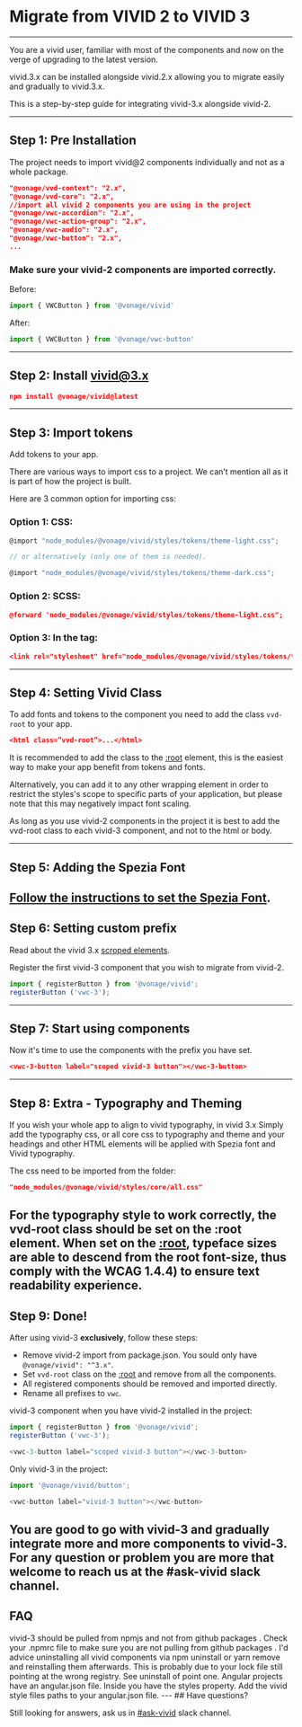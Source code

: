 # Migrate from VIVID 2 to VIVID 3

---

You are a vivid user, familiar with most of the components and now on the verge of upgrading to the latest version.

vivid.3.x can be installed alongside vivid.2.x allowing you to migrate easily and gradually to vivid.3.x.

This is a step-by-step guide for integrating vivid-3.x alongside vivid-2.

---

## Step 1: Pre Installation

The project needs to import vivid@2 components individually and not as a whole package.

```json
"@vonage/vvd-context": "2.x",
"@vonage/vvd-core": "2.x",
//import all vivid 2 components you are using in the project
"@vonage/vwc-accordion": "2.x",
"@vonage/vwc-action-group": "2.x",
"@vonage/vwc-audio": "2.x",
"@vonage/vwc-button": "2.x",
...
```

### Make sure your vivid-2 components are imported correctly.

Before:

```js
import { VWCButton } from '@vonage/vivid'
```

After:

```js
import { VWCButton } from '@vonage/vwc-button'
```
---
## Step 2: Install vivid@3.x

```json
npm install @vonage/vivid@latest
```
---

## Step 3: Import tokens

Add tokens to your app.

There are various ways to import css to a project. We can’t mention all as it is part of how the project is built.  

Here are 3 common option for importing css:

### Option 1: CSS:

```js
@import "node_modules/@vonage/vivid/styles/tokens/theme-light.css";

// or alternatively (only one of them is needed).

@import "node_modules/@vonage/vivid/styles/tokens/theme-dark.css";
```


### Option 2: SCSS:

```json
@forward 'node_modules/@vonage/vivid/styles/tokens/theme-light.css";
```

### Option 3: In the <head> tag:

```json
<link rel="stylesheet" href="node_modules/@vonage/vivid/styles/tokens/theme-light.css" media="all">
```
---

## Step 4: Setting Vivid Class

To add fonts and tokens to the component you need to add the class `vvd-root` to your app.

```json
<html class=”vvd-root”>...</html>
```

It is recommended to add the class to the [:root](https://developer.mozilla.org/en-US/docs/Web/CSS/:root) element, this is the easiest way to make your app benefit from tokens and fonts.

Alternatively, you can add it to any other wrapping element in order to restrict the styles's scope to specific parts of your application, but please note that this may negatively impact font scaling.

<vwc-note connotation="warning" headline="Avoid Tokens Collisions">As long as you use vivid-2 components in the project it is best to add the vvd-root class to each vivid-3 component, and not to the html or body.</vwc-note>

---
## Step 5: Adding the Spezia Font

[Follow the instructions to set the **Spezia Font**](docs/getting-started/advanced/#fonts).
---
## Step 6: Setting custom prefix

Read about the vivid 3.x [scroped elements](docs/getting-started/advanced/#scoped-elements).

Register the first vivid-3 component that you wish to migrate from vivid-2.

```js
import { registerButton } from '@vonage/vivid';
registerButton ('vwc-3');
```
---
## Step 7: Start using components

Now it's time to use the components with the prefix you have set.

```json
<vwc-3-button label="scoped vivid-3 button"></vwc-3-button>
```
---
## Step 8: Extra - Typography and Theming

If you wish your whole app to align to vivid typography, in vivid 3.x  Simply add the typography css, or all core css to typography and theme and your headings and other HTML elements will be applied with Spezia font and Vivid typography.

The css need to be imported from the folder:

```json
"node_modules/@vonage/vivid/styles/core/all.css"
```

For the typography style to work correctly, the vvd-root class should be set on the :root element. When set on the [:root](https://developer.mozilla.org/en-US/docs/Web/CSS/:root), typeface sizes are able to descend from the root font-size, thus comply with the WCAG 1.4.4) to ensure text readability experience.
---
## Step 9: Done!

After using vivid-3 **exclusively**, follow these steps:

- Remove vivid-2 import from package.json. You sould only have `@vonage/vivid": "^3.x"`.
- Set `vvd-root` class on the [:root](https://developer.mozilla.org/en-US/docs/Web/CSS/:root) and remove from all the components.
- All registered components should be removed and imported directly.
- Rename all prefixes to `vwc`.

vivid-3 component when you have vivid-2 installed in the project:

```js
import { registerButton } from '@vonage/vivid';
registerButton ('vwc-3');

<vwc-3-button label="scoped vivid-3 button"></vwc-3-button>
```

Only vivid-3 in the project:

```js
import '@vonage/vivid/button';

<vwc-button label="vivid-3 button"></vwc-button>
```

You are good to go with vivid-3 and gradually integrate more and more components to vivid-3.
For any question or problem you are more that welcome to reach us at the #ask-vivid slack channel. 
---
## FAQ

<vwc-accordion>
  <vwc-accordion-item heading="'No matching version found for' Error">
    vivid-3 should be pulled from npmjs and not from github packages . Check your .npmrc file to make sure you are not pulling from github packages . I'd advice uninstalling all vivid components via npm uninstall or yarn remove and reinstalling them afterwards.
  </vwc-accordion-item>
  <vwc-accordion-item heading="403 in CI after installing from npmjs">
    This is probably due to your lock file still pointing at the wrong registry. See uninstall of point one.
  </vwc-accordion-item>
  <vwc-accordion-item heading="Loading external CSS in angular">
    Angular projects have an angular.json file. Inside you have the  styles property. Add the vivid style files paths to your angular.json file.
  </vwc-accordion-item>
</vwc-accordion>
---
## Have questions?

Still looking for answers, ask us in [#ask-vivid](https://vonage.slack.com/archives/C013F0YKH99) slack channel.